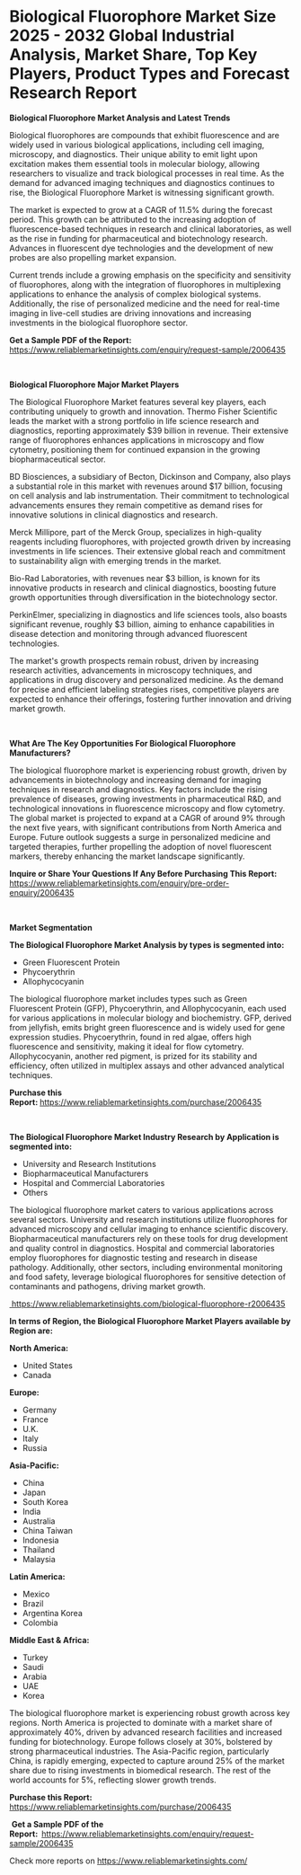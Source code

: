 <p><h1>Biological Fluorophore Market Size 2025 - 2032 Global Industrial Analysis, Market Share, Top Key Players, Product Types and Forecast Research Report</h1></p><p><strong>Biological Fluorophore Market Analysis and Latest Trends</strong></p>
<p><p>Biological fluorophores are compounds that exhibit fluorescence and are widely used in various biological applications, including cell imaging, microscopy, and diagnostics. Their unique ability to emit light upon excitation makes them essential tools in molecular biology, allowing researchers to visualize and track biological processes in real time. As the demand for advanced imaging techniques and diagnostics continues to rise, the Biological Fluorophore Market is witnessing significant growth.</p><p>The market is expected to grow at a CAGR of 11.5% during the forecast period. This growth can be attributed to the increasing adoption of fluorescence-based techniques in research and clinical laboratories, as well as the rise in funding for pharmaceutical and biotechnology research. Advances in fluorescent dye technologies and the development of new probes are also propelling market expansion. </p><p>Current trends include a growing emphasis on the specificity and sensitivity of fluorophores, along with the integration of fluorophores in multiplexing applications to enhance the analysis of complex biological systems. Additionally, the rise of personalized medicine and the need for real-time imaging in live-cell studies are driving innovations and increasing investments in the biological fluorophore sector.</p></p>
<p><strong>Get a Sample PDF of the Report:&nbsp;</strong> <a href="https://www.reliablemarketinsights.com/enquiry/request-sample/2006435?utm_campaign=2004&utm_medium=2&utm_source=Github&utm_content=ia&utm_term=05022025&utm_id=biological-fluorophore">https://www.reliablemarketinsights.com/enquiry/request-sample/2006435</a></p>
<p>&nbsp;</p>
<p><strong>Biological Fluorophore Major Market Players</strong></p>
<p><p>The Biological Fluorophore Market features several key players, each contributing uniquely to growth and innovation. Thermo Fisher Scientific leads the market with a strong portfolio in life science research and diagnostics, reporting approximately $39 billion in revenue. Their extensive range of fluorophores enhances applications in microscopy and flow cytometry, positioning them for continued expansion in the growing biopharmaceutical sector.</p><p>BD Biosciences, a subsidiary of Becton, Dickinson and Company, also plays a substantial role in this market with revenues around $17 billion, focusing on cell analysis and lab instrumentation. Their commitment to technological advancements ensures they remain competitive as demand rises for innovative solutions in clinical diagnostics and research.</p><p>Merck Millipore, part of the Merck Group, specializes in high-quality reagents including fluorophores, with projected growth driven by increasing investments in life sciences. Their extensive global reach and commitment to sustainability align with emerging trends in the market.</p><p>Bio-Rad Laboratories, with revenues near $3 billion, is known for its innovative products in research and clinical diagnostics, boosting future growth opportunities through diversification in the biotechnology sector.</p><p>PerkinElmer, specializing in diagnostics and life sciences tools, also boasts significant revenue, roughly $3 billion, aiming to enhance capabilities in disease detection and monitoring through advanced fluorescent technologies.</p><p>The market's growth prospects remain robust, driven by increasing research activities, advancements in microscopy techniques, and applications in drug discovery and personalized medicine. As the demand for precise and efficient labeling strategies rises, competitive players are expected to enhance their offerings, fostering further innovation and driving market growth.</p></p>
<p>&nbsp;</p>
<p><strong>What Are The Key Opportunities For Biological Fluorophore Manufacturers?</strong></p>
<p><p>The biological fluorophore market is experiencing robust growth, driven by advancements in biotechnology and increasing demand for imaging techniques in research and diagnostics. Key factors include the rising prevalence of diseases, growing investments in pharmaceutical R&D, and technological innovations in fluorescence microscopy and flow cytometry. The global market is projected to expand at a CAGR of around 9% through the next five years, with significant contributions from North America and Europe. Future outlook suggests a surge in personalized medicine and targeted therapies, further propelling the adoption of novel fluorescent markers, thereby enhancing the market landscape significantly.</p></p>
<p><strong>Inquire or Share Your Questions If Any Before Purchasing This Report:</strong> <a href="https://www.reliablemarketinsights.com/enquiry/pre-order-enquiry/2006435?utm_campaign=2004&utm_medium=2&utm_source=Github&utm_content=ia&utm_term=05022025&utm_id=biological-fluorophore">https://www.reliablemarketinsights.com/enquiry/pre-order-enquiry/2006435</a></p>
<p>&nbsp;</p>
<p><strong>Market Segmentation</strong></p>
<p><strong>The Biological Fluorophore Market Analysis by types is segmented into:</strong></p>
<p><ul><li>Green Fluorescent Protein</li><li>Phycoerythrin</li><li>Allophycocyanin</li></ul></p>
<p><p>The biological fluorophore market includes types such as Green Fluorescent Protein (GFP), Phycoerythrin, and Allophycocyanin, each used for various applications in molecular biology and biochemistry. GFP, derived from jellyfish, emits bright green fluorescence and is widely used for gene expression studies. Phycoerythrin, found in red algae, offers high fluorescence and sensitivity, making it ideal for flow cytometry. Allophycocyanin, another red pigment, is prized for its stability and efficiency, often utilized in multiplex assays and other advanced analytical techniques.</p></p>
<p><strong>Purchase this Report:&nbsp;</strong><a href="https://www.reliablemarketinsights.com/purchase/2006435?utm_campaign=2004&utm_medium=2&utm_source=Github&utm_content=ia&utm_term=05022025&utm_id=biological-fluorophore">https://www.reliablemarketinsights.com/purchase/2006435</a></p>
<p>&nbsp;</p>
<p><strong>The Biological Fluorophore Market Industry Research by Application is segmented into:</strong></p>
<p><ul><li>University and Research Institutions</li><li>Biopharmaceutical Manufacturers</li><li>Hospital and Commercial Laboratories</li><li>Others</li></ul></p>
<p><p>The biological fluorophore market caters to various applications across several sectors. University and research institutions utilize fluorophores for advanced microscopy and cellular imaging to enhance scientific discovery. Biopharmaceutical manufacturers rely on these tools for drug development and quality control in diagnostics. Hospital and commercial laboratories employ fluorophores for diagnostic testing and research in disease pathology. Additionally, other sectors, including environmental monitoring and food safety, leverage biological fluorophores for sensitive detection of contaminants and pathogens, driving market growth.</p></p>
<p><a href="https://www.reliablemarketinsights.com/biological-fluorophore-r2006435?utm_campaign=2004&utm_medium=2&utm_source=Github&utm_content=ia&utm_term=05022025&utm_id=biological-fluorophore">&nbsp;https://www.reliablemarketinsights.com/biological-fluorophore-r2006435</a></p>
<p><strong>In terms of Region, the Biological Fluorophore Market Players available by Region are:</strong></p>
<p>
    <p> <strong> North America: </strong>
        <ul>
            <li>United States</li>
            <li>Canada</li>
        </ul>
        </p> 
    <p> <strong> Europe: </strong>
        <ul>
            <li>Germany</li>
            <li>France</li>
            <li>U.K.</li>
            <li>Italy</li>
            <li>Russia</li>
        </ul>
        </p> 
    <p> <strong> Asia-Pacific: </strong>
        <ul>
            <li>China</li>
            <li>Japan</li>
            <li>South Korea</li>
            <li>India</li>
            <li>Australia</li>
            <li>China Taiwan</li>
            <li>Indonesia</li>
            <li>Thailand</li>
            <li>Malaysia</li>
        </ul>
        </p> 
    <p> <strong> Latin America: </strong>
        <ul>
            <li>Mexico</li>
            <li>Brazil</li>
            <li>Argentina Korea</li>
            <li>Colombia</li>
        </ul>
        </p> 
    <p> <strong> Middle East & Africa: </strong>
        <ul>
            <li>Turkey</li>
            <li>Saudi</li>
            <li>Arabia</li>
            <li>UAE</li>
            <li>Korea</li>
        </ul>
    </p>
    </p>
<p><p>The biological fluorophore market is experiencing robust growth across key regions. North America is projected to dominate with a market share of approximately 40%, driven by advanced research facilities and increased funding for biotechnology. Europe follows closely at 30%, bolstered by strong pharmaceutical industries. The Asia-Pacific region, particularly China, is rapidly emerging, expected to capture around 25% of the market share due to rising investments in biomedical research. The rest of the world accounts for 5%, reflecting slower growth trends.</p></p>
<p><strong>Purchase this Report: </strong><a href="https://www.reliablemarketinsights.com/purchase/2006435?utm_campaign=2004&utm_medium=2&utm_source=Github&utm_content=ia&utm_term=05022025&utm_id=biological-fluorophore">https://www.reliablemarketinsights.com/purchase/2006435</a></p>
<p>&nbsp;<strong>Get a Sample PDF of the Report:&nbsp;&nbsp;</strong><a href="https://www.reliablemarketinsights.com/enquiry/request-sample/2006435?utm_campaign=2004&utm_medium=2&utm_source=Github&utm_content=ia&utm_term=05022025&utm_id=biological-fluorophore">https://www.reliablemarketinsights.com/enquiry/request-sample/2006435</a></p>
<p><strong></strong></p>
<p>Check more reports on <a href="https://www.reliablemarketinsights.com/?utm_campaign=2004&utm_medium=2&utm_source=Github&utm_content=ia&utm_term=05022025&utm_id=biological-fluorophore">https://www.reliablemarketinsights.com/</a></p>